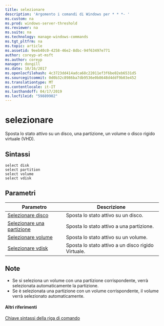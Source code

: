 ```yaml
---
title: selezionare
description: 'Argomento i comandi di Windows per * * *- '
ms.custom: na
ms.prod: windows-server-threshold
ms.reviewer: na
ms.suite: na
ms.technology: manage-windows-commands
ms.tgt_pltfrm: na
ms.topic: article
ms.assetid: 9eeb40c0-4258-46e2-8dbc-94f63497e771
author: coreyp-at-msft
ms.author: coreyp
manager: dongill
ms.date: 10/16/2017
ms.openlocfilehash: 4c3723dd414adca68c22011ef3f6be02eb6531d5
ms.sourcegitcommit: 0d0b32c8986ba7db9536e0b8648d4ddf9b03e452
ms.translationtype: MT
ms.contentlocale: it-IT
ms.lasthandoff: 04/17/2019
ms.locfileid: "59889902"
---
```

# <a name="select"></a>selezionare



Sposta lo stato attivo su un disco, una partizione, un volume o disco rigido virtuale (VHD).

## <a name="syntax"></a>Sintassi

```
select disk
select partition
select volume
select vdisk
```

## <a name="parameters"></a>Parametri

|Parametro|Descrizione|
|---------|-----------|
|[Selezionare disco](select-disk.md)|Sposta lo stato attivo su un disco.|
|[Selezionare una partizione](select-partition.md)|Sposta lo stato attivo a una partizione.|
|[Selezionare volume](select-volume.md)|Sposta lo stato attivo su un volume.|
|[Selezionare vdisk](select-vdisk.md)|Sposta lo stato attivo a un disco rigido Virtuale.|

## <a name="remarks"></a>Note

-   Se si seleziona un volume con una partizione corrispondente, verrà selezionata automaticamente la partizione.
-   Se è selezionata una partizione con un volume corrispondente, il volume verrà selezionato automaticamente.

#### <a name="additional-references"></a>Altri riferimenti

[Chiave sintassi della riga di comando](command-line-syntax-key.md)

